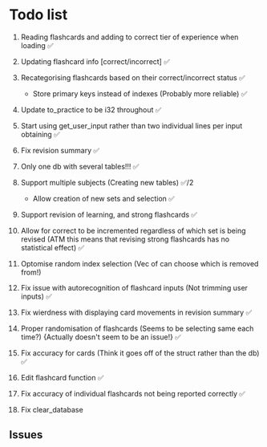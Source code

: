 # Todo list #

1. Reading flashcards and adding to correct tier of experience when loading ✅
2. Updating flashcard info [correct/incorrect] ✅
3. Recategorising flashcards based on their correct/incorrect status ✅
    - Store primary keys instead of indexes (Probably more reliable) ✅
4. Update to_practice to be i32 throughout ✅
5. Start using get_user_input rather than two individual lines per input obtaining ✅
6. Fix revision summary ✅

7. Only one db with several tables!!! ✅
8. Support multiple subjects (Creating new tables) ✅/2
    - Allow creation of new sets and selection ✅
9. Support revision of learning, and strong flashcards ✅
10. Allow for correct to be incremented regardless of which set is being revised (ATM this means that revising strong flashcards has no statistical effect) ✅
11. Optomise random index selection (Vec of can choose which is removed from!)
12. Fix issue with autorecognition of flashcard inputs (Not trimming user inputs) ✅
13. Fix wierdness with displaying card movements in revision summary ✅
14. Proper randomisation of flashcards (Seems to be selecting same each time?) {Actually doesn't seem to be an issue!} ✅
15. Fix accuracy for cards (Think it goes off of the struct rather than the db) ✅
16. Edit flashcard function ✅
17. Fix accuracy of individual flashcards not being reported correctly ✅
18. Fix clear_database

## Issues ##
